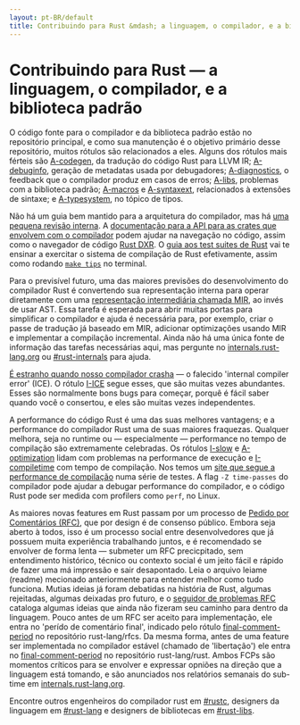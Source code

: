 ```yaml
---
layout: pt-BR/default
title: Contribuindo para Rust &mdash; a linguagem, o compilador, e a biblioteca padrão &middot; A linguagem de programação Rust
---
```


# Contribuindo para Rust &mdash; a linguagem, o compilador, e a biblioteca padrão

O código fonte para o compilador e da biblioteca padrão estão no repositório
principal, e como sua manutenção é o objetivo primário desse repositório, muitos
rótulos são relacionados a eles. Alguns dos rótulos mais férteis são [A-codegen],
da tradução do código Rust para LLVM IR; [A-debuginfo], geração de metadatas usada
por debugadores; [A-diagnostics], o feedback que o compilador produz em casos
de erros; [A-libs], problemas com a biblioteca padrão; [A-macros] e [A-syntaxext],
relacionados à extensões de sintaxe; e [A-typesystem], no tópico de tipos.

Não há um guia bem mantido para a arquitetura do compilador, mas há [uma pequena revisão interna][rustc-guide].
A [documentação para a API para as crates que envolvem com o compilador][internals-docs]
podem ajudar na navegação no código, assim como o navegador de código [Rust DXR]. O
[guia aos test suites de Rust][testsuite] vai te ensinar a exercitar o sistema de compilação
de Rust efetivamente, assim como rodando [`make tips`][tips] no terminal.

Para o previsível futuro, uma das maiores previsões do desenvolvimento
do compilador Rust é convertendo sua representação interna para operar
diretamente com uma [representação intermediária chamada MIR][mir], ao invés
de usar AST. Essa tarefa é esperada para abrir muitas portas para simplificar o
compilador e ajuda é necessária para, por exemplo, criar o passe de tradução
já baseado em MIR, adicionar optimizações usando MIR e implementar a compilação
incremental. Ainda não há uma única fonte de informação das tarefas necessárias aqui,
mas pergunte no [internals.rust-lang.org] ou [#rust-internals] para ajuda.

[É estranho quando nosso compilador crasha][ice] &mdash; o falecido 'internal compiler error'
(ICE). O rótulo [I-ICE] segue esses, que são muitas vezes abundantes. Esses são
normalmente bons bugs para começar, porquê é fácil saber quando você o consertou, e eles
são muitas vezes independentes.

A performance do código Rust é uma das suas melhores vantagens; e a performance
do compilador Rust uma de suas maiores fraquezas. Qualquer melhora, seja no runtime
ou &mdash; especialmente &mdash; performance no tempo de compilação são extremamente
celebradas. Os rótulos [I-slow] e [A-optimization] lidam com problemas na performance
de execução e [I-compiletime] com tempo de compilação. Nos temos um [site que segue a performance de compilação][rustc-perf]
numa série de testes. A flag `-Z time-passes` do compilador pode ajudar a debugar
performance do compilador, e o código Rust pode ser medida com profilers como `perf`, no Linux.

As maiores novas features em Rust passam por um processo de [Pedido por Comentários (RFC)][rfc],
que por design é de consenso público. Embora seja aberto à todos, isso é um processo social
entre desenvolvedores que já possuem muita experiência trabalhando juntos, e é recomendado
se envolver de forma lenta &mdash; submeter um RFC precicpitado, sem entendimento
histórico, técnico ou contexto social é um jeito fácil e rápido de fazer uma má impressão
e sair desapontado. Leia o arquivo leiame (readme) mecionado anteriormente para entender
melhor como tudo funciona. Mutias ideias já foram debatidas na história de Rust, algumas
rejeitadas, algumas deixadas pro futuro, e o [seguidor de problemas RFC][rfc-issues]
cataloga algumas ideias que ainda não fizeram seu caminho para dentro da linguagem.
Pouco antes de um RFC ser aceito para implementação, ele entra no 'perído de comentário final',
indicado pelo rótulo [final-comment-period][rfc-fcp] no repositório rust-lang/rfcs.
Da mesma forma, antes de uma feature ser implementada no compilador estável (chamado de 'libertação')
ele entra no [final-comment-period][issue-fcp] no repositório rust-lang/rust. Ambos
FCPs são momentos críticos para se envolver e expressar opniões na direção que a linguagem
está tomando, e são anunciados nos relatórios semanais do sub-time em [internals.rust-lang.org].

Encontre outros engenheiros do compilador rust em [#rustc], designers da linguagem
em [#rust-lang] e designers de bibliotecas em [#rust-libs].

<!--
TODO: guide to compile-time benchmarking
TODO: using the triage bot?
TODO: some of this RFC description could probably go in the RFC readme
-->


[#rust-internals]: https://kiwiirc.com/nextclient/#ircs://irc.mozilla.org:6697/#rust-internals?nick=rustacean??
[#rust-lang]: https://kiwiirc.com/nextclient/#ircs://irc.mozilla.org:6697/#rust-lang?nick=rustacean??
[#rust-libs]: https://kiwiirc.com/nextclient/#ircs://irc.mozilla.org:6697/#rust-libs?nick=rustacean??
[#rustc]: https://kiwiirc.com/nextclient/#ircs://irc.mozilla.org:6697/#rustc?nick=rustacean??
[A-codegen]: https://github.com/rust-lang/rust/issues?q=is%3Aopen+is%3Aissue+label%3AA-codegen
[A-debuginfo]: https://github.com/rust-lang/rust/issues?q=is%3Aopen+is%3Aissue+label%3AA-debuginfo
[A-diagnostics]: https://github.com/rust-lang/rust/issues?q=is%3Aopen+is%3Aissue+label%3AA-diagnostics
[A-libs]: https://github.com/rust-lang/rust/issues?q=is%3Aopen+is%3Aissue+label%3AA-libs
[A-macros]: https://github.com/rust-lang/rust/issues?q=is%3Aopen+is%3Aissue+label%3AA-macros
[A-optimization]: https://github.com/rust-lang/rust/issues?q=is%3Aopen+is%3Aissue+label%3AA-optimization
[A-syntaxext]: https://github.com/rust-lang/rust/issues?q=is%3Aopen+is%3Aissue+label%3AA-syntaxext
[A-typesystem]: https://github.com/rust-lang/rust/issues?q=is%3Aopen+is%3Aissue+label%3AA-typesystem
[I-ICE]: https://github.com/rust-lang/rust/labels/I-ICE
[I-compiletime]: https://github.com/rust-lang/rust/issues?q=is%3Aopen+is%3Aissue+label%3AI-compiletime
[I-slow]: https://github.com/rust-lang/rust/issues?q=is%3Aopen+is%3Aissue+label%3AI-slow
[Rust DXR]: https://dxr.mozilla.org/rust/source/src
[ice]: https://users.rust-lang.org/t/glacier-a-big-ol-pile-of-ice/3380
[internals-docs]: https://manishearth.github.io/rust-internals-docs
[internals.rust-lang.org]: https://internals.rust-lang.org/
[issue-fcp]: https://github.com/rust-lang/rust/issues?q=is%3Aopen+is%3Aissue+label%3AB-unstable+label%3Afinal-comment-period
[mir]: https://github.com/rust-lang/rust/issues/27840
[rfc-fcp]: https://github.com/rust-lang/rfcs/pulls?q=is%3Aopen+is%3Apr+label%3Afinal-comment-period
[rfc-issues]: https://github.com/rust-lang/rfcs/issues
[rfc]: https://github.com/rust-lang/rfcs#table-of-contents
[rustc-guide]: https://github.com/rust-lang/rust/blob/master/src/librustc/README.md
[rustc-perf]: http://ncameron.org/perf-rustc/
[testsuite]: https://github.com/rust-lang/rust-wiki-backup/blob/master/Note-testsuite.md
[tips]: https://github.com/rust-lang/rust/blob/3d1f3c9d389d46607ae28c51cc94c1f43d65f3f9/Makefile.in#L48
